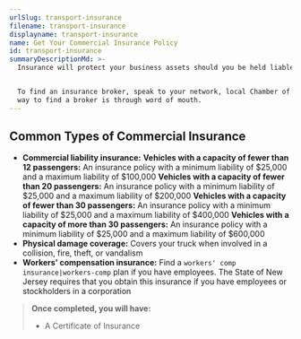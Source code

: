 ```yaml
---
urlSlug: transport-insurance
filename: transport-insurance
displayname: transport-insurance
name: Get Your Commercial Insurance Policy
id: transport-insurance
summaryDescriptionMd: >-
  Insurance will protect your business assets should you be held liable for an incident.


  To find an insurance broker, speak to your network, local Chamber of Commerce, or supplier. Often, the best
  way to find a broker is through word of mouth.
---
```


## Common Types of Commercial Insurance

- **Commercial liability insurance:**
  **Vehicles with a capacity of fewer than 12 passengers:** An insurance policy with a minimum liability of $25,000 and a maximum liability of $100,000
  **Vehicles with a capacity of fewer than 20 passengers:** An insurance policy with a minimum liability of $25,000 and a maximum liability of $200,000
  **Vehicles with a capacity of fewer than 30 passengers:** An insurance policy with a minimum liability of $25,000 and a maximum liability of $400,000
  **Vehicles with a capacity of more than 30 passengers:** An insurance policy with a minimum liability of $25,000 and a maximum liability of $600,000
- **Physical damage coverage:** Covers your truck when involved in a collision, fire, theft, or vandalism
- **Workers' compensation insurance:** Find a `workers' comp insurance|workers-comp` plan if you have employees. The State of New Jersey requires that you obtain this insurance if you have employees or stockholders in a corporation

> **Once completed, you will have:**
>
> - A Certificate of Insurance
